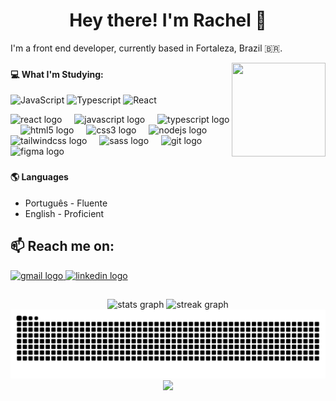 <h1 align="center">Hey there! I'm Rachel 👋</h1>
<p>I'm a front end developer, currently based in Fortaleza, Brazil 🇧🇷.</p>

<img align="right" height="150" width="150" src="https://media4.giphy.com/media/v1.Y2lkPTc5MGI3NjExOTFoM2QzMmhlZHE3aDN3aXVhZTU2bHNjdm1oMjFtbXhpaWJ0ZDZtZiZlcD12MV9pbnRlcm5hbF9naWZfYnlfaWQmY3Q9Zw/HzPtbOKyBoBFsK4hyc/giphy.gif"  />

###

<h4>💻 What I'm Studying:</h4>

![JavaScript](https://img.shields.io/badge/javascript-%23323330.svg?style=for-the-badge&logo=javascript&logoColor=%)
![Typescript](https://img.shields.io/badge/typescript-%23323330.svg?style=for-the-badge&logo=typescript&logoColor=%white)
![React](https://img.shields.io/badge/react-%2320232a.svg?style=for-the-badge&logo=react&logoColor=%)

<div align="left">
  <img src="https://cdn.jsdelivr.net/gh/devicons/devicon/icons/react/react-original.svg" height="40" alt="react logo"  />
  <img width="12" />
  <img src="https://cdn.jsdelivr.net/gh/devicons/devicon/icons/javascript/javascript-original.svg" height="40" alt="javascript logo"  />
  <img width="12" />
  <img src="https://cdn.jsdelivr.net/gh/devicons/devicon/icons/typescript/typescript-original.svg" height="40" alt="typescript logo"  />
  <img width="12" />
  <img src="https://cdn.jsdelivr.net/gh/devicons/devicon/icons/html5/html5-original.svg" height="40" alt="html5 logo"  />
  <img width="12" />
  <img src="https://cdn.jsdelivr.net/gh/devicons/devicon/icons/css3/css3-original.svg" height="40" alt="css3 logo"  />
  <img width="12" />
  <img src="https://cdn.jsdelivr.net/gh/devicons/devicon/icons/nodejs/nodejs-original.svg" height="40" alt="nodejs logo"  />
  <img width="12" />
  <img src="https://cdn.jsdelivr.net/gh/devicons/devicon/icons/tailwindcss/tailwindcss-original-wordmark.svg" height="40" alt="tailwindcss logo"  />
  <img width="12" />
  <img src="https://cdn.jsdelivr.net/gh/devicons/devicon/icons/sass/sass-original.svg" height="40" alt="sass logo"  />
  <img width="12" />
  <img src="https://cdn.jsdelivr.net/gh/devicons/devicon/icons/git/git-original.svg" height="40" alt="git logo"  />
  <img width="12" />
  <img src="https://cdn.jsdelivr.net/gh/devicons/devicon/icons/figma/figma-original.svg" height="40" alt="figma logo"  />
</div>

###

<h4>🌎 Languages</h4>

<!-- [![Badge](https://0c9cz7p3zpz0.runkit.sh)](https://git.io/gradientbadge) [![Badge](https://svegymxr5z1a.runkit.sh)](https://git.io/gradientbadge) -->

- Português - Fluente
- English - Proficient

<h2>📫 Reach me on:</h2>

<!-- [![Badge](https://jfw6cc05e9b5.runkit.sh)](https://git.io/gradientbadge) -->


  <!-- <a href="https://www.instagram.com/rachel.galdino" target="_blank">
    <img src="https://img.shields.io/static/v1?message=Instagram&logo=instagram&label=&color=E4405F&logoColor=white&labelColor=&style=for-the-badge" height="25" alt="instagram logo"  />
  </a> -->
  <a href="mailto:rachel.galdino@gmail.com" target="_blank">
    <img src="https://img.shields.io/badge/Gmail-D14836?style=for-the-badge&logo=gmail&logoColor=white" height="25" alt="gmail logo"  />
</a>
  <a href="https://www.linkedin.com/in/rachel-galdino/" target="_blank">
    <img src="https://img.shields.io/static/v1?message=LinkedIn&logo=linkedin&label=&color=0077B5&logoColor=white&labelColor=&style=for-the-badge" height="25" alt="linkedin logo"  />
  </a>
</div>

<div align="center">
<h2></h2>

  <img src="http://github-profile-summary-cards.vercel.app/api/cards/stats?username=rachelmgaldino&theme=material_palenight" height="150" alt="stats graph"  />
  <img src="https://github-readme-streak-stats.herokuapp.com?user=rachelmgaldino&theme=material-palenight&hide_border=true" height="150" alt="streak graph"  />

<picture>
  <source media="(prefers-color-scheme: dark)" srcset="https://raw.githubusercontent.com/rachelmgaldino/rachelmgaldino/output/github-contribution-grid-snake-dark.svg">
  <source media="(prefers-color-scheme: light)" srcset="https://raw.githubusercontent.com/rachelmgaldino/rachelmgaldino/output/github-contribution-grid-snake.svg">
  <img alt="github contribution grid snake animation" src="https://raw.githubusercontent.com/rachelmgaldino/rachelmgaldino/output/github-contribution-grid-snake.svg">
</picture>
</div>

<div align="center">
  <img src="https://user-images.githubusercontent.com/74038190/212284115-f47cd8ff-2ffb-4b04-b5bf-4d1c14c0247f.gif" />
</div>

###
